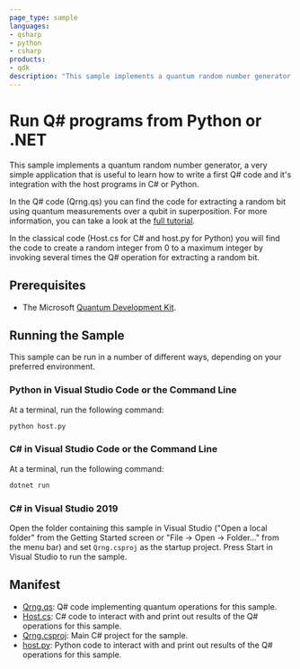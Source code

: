 ```yaml
---
page_type: sample
languages:
- qsharp
- python
- csharp
products:
- qdk
description: "This sample implements a quantum random number generator using Q#, a good first example to teach how to use the language."
---
```


# Run Q# programs from Python or .NET

This sample implements a quantum random number generator, a very simple application that is useful to learn how to write a first Q# code and it's integration with the host programs in C# or Python.

In the Q# code (Qrng.qs) you can find the code for extracting a random bit using quantum measurements over a qubit in superposition. For more information, you can take a look at the [full tutorial](https://docs.microsoft.com/quantum/quickstarts/qrng).

In the classical code (Host.cs for C# and host.py for Python) you will find the code to create a random integer from 0 to a maximum integer by invoking several times the Q# operation for extracting a random bit.


## Prerequisites ##

- The Microsoft [Quantum Development Kit](https://docs.microsoft.com/quantum/install-guide/).

## Running the Sample ##

This sample can be run in a number of different ways, depending on your preferred environment.

### Python in Visual Studio Code or the Command Line ###

At a terminal, run the following command:

```bash
python host.py
```

### C# in Visual Studio Code or the Command Line ###

At a terminal, run the following command:

```bash
dotnet run
```

### C# in Visual Studio 2019 ###

Open the folder containing this sample in Visual Studio ("Open a local folder" from the Getting Started screen or "File → Open → Folder..." from the menu bar) and set `Qrng.csproj` as the startup project.
Press Start in Visual Studio to run the sample. 

## Manifest ##

- [Qrng.qs](https://github.com/microsoft/Quantum/blob/main/samples/interoperability/qrng/Qrng.qs): Q# code implementing quantum operations for this sample.
- [Host.cs](https://github.com/microsoft/Quantum/blob/main/samples/interoperability/qrng/Host.cs): C# code to interact with and print out results of the Q# operations for this sample.
- [Qrng.csproj](https://github.com/microsoft/Quantum/blob/main/samples/interoperability/qrng/Qrng.csproj): Main C# project for the sample.
- [host.py](https://github.com/microsoft/Quantum/blob/main/samples/interoperability/qrng/host.py): Python code to interact with and print out results of the Q# operations for this sample.
